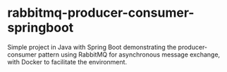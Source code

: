 # rabbitmq-producer-consumer-springboot
Simple project in Java with Spring Boot demonstrating the producer-consumer pattern using RabbitMQ for asynchronous message exchange, with Docker to facilitate the environment.
